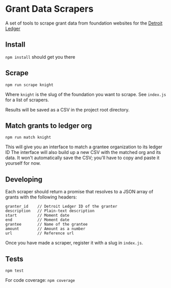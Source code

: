 # Grant Data Scrapers

A set of tools to scrape grant data from foundation websites for the
[Detroit Ledger](https://detroitledger.org)

## Install

```npm install``` should get you there

## Scrape

```
npm run scrape knight
```

Where `knight` is the slug of the foundation you want to scrape. See `index.js`
for a list of scrapers.

Results will be saved as a CSV in the project root directory.

## Match grants to ledger org

```
npm run match knight
```

This will give you an interface to match a grantee organization to its ledger ID
The interface will also build up a new CSV with the matched org and its data.
It won't automatically save the CSV; you'll have to copy and paste it yourself
for now.

## Developing

Each scraper should return a promise that resolves to a JSON array of grants
with the following headers:

```
granter_id    // Detroit Ledger ID of the granter
description   // Plain-text description
start         // Moment date
end           // Moment date
grantee       // Name of the grantee
amount        // Amount as a number
url           // Reference url
```

Once you have made a scraper, register it with a slug in `index.js`.

## Tests

`npm test`

For code coverage: `npm coverage`
